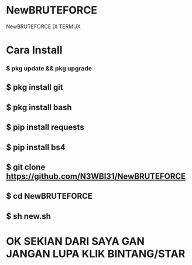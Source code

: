 # NewBRUTEFORCE
NewBRUTEFORCE DI TERMUX
# Cara Install
### $ pkg update && pkg upgrade
## $ pkg install git
## $ pkg install bash
## $ pip install requests
## $ pip install bs4
## $ git clone https://github.com/N3WBI31/NewBRUTEFORCE
## $ cd NewBRUTEFORCE
## $ sh new.sh
# OK SEKIAN DARI SAYA GAN JANGAN LUPA KLIK BINTANG/STAR
